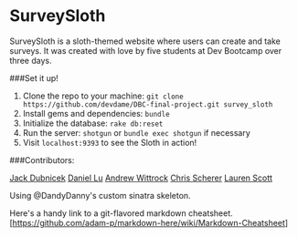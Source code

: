 # SurveySloth

SurveySloth is a sloth-themed website where users can create and take surveys.  It was created with love by five students at Dev Bootcamp over three days.

###Set it up!

1.  Clone the repo to your machine: `git clone https://github.com/devdame/DBC-final-project.git survey_sloth`
2.  Install gems and dependencies: `bundle`
3.  Initialize the database: `rake db:reset`
4.  Run the server: `shotgun` or `bundle exec shotgun` if necessary
5.  Visit `localhost:9393` to see the Sloth in action!


###Contributors:

[Jack Dubnicek](https://www.github.com/jdubnicek)
[Daniel Lu](https://www.github.com/dandydanny)
[Andrew Wittrock](https://www.github.com/birdrock)
[Chris Scherer](https://www.github.com/chrisscherer)
[Lauren Scott](https://www.github.com/devdame)


Using @DandyDanny's custom sinatra skeleton.

Here's a handy link to a git-flavored markdown cheatsheet. [https://github.com/adam-p/markdown-here/wiki/Markdown-Cheatsheet]
